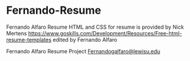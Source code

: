 # Fernando-Resume
Fernando Alfaro Resume
HTML and CSS for resume is provided by Nick Mertens https://www.goskills.com/Development/Resources/Free-html-resume-templates 
edited by Fernando Alfaro

Fernando Alfaro
Resume Project
Fernandogalfaro@lewisu.edu

